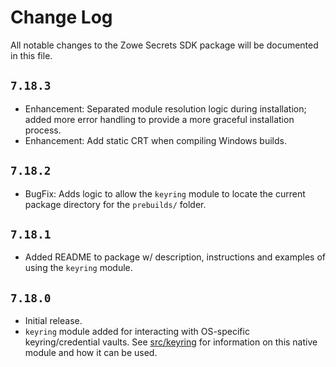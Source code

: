 # Change Log

All notable changes to the Zowe Secrets SDK package will be documented in this file.

## `7.18.3`

- Enhancement: Separated module resolution logic during installation; added more error handling to provide a more graceful installation process.
- Enhancement: Add static CRT when compiling Windows builds.

## `7.18.2`

- BugFix: Adds logic to allow the `keyring` module to locate the current package directory for the `prebuilds/` folder.

## `7.18.1`

- Added README to package w/ description, instructions and examples of using the `keyring` module. 

## `7.18.0`

- Initial release.
- `keyring` module added for interacting with OS-specific keyring/credential vaults. See [src/keyring](src/keyring/README.md) for information on this native module and how it can be used.